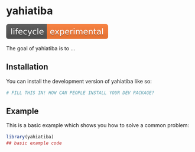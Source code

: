 
# yahiatiba

<!-- badges: start -->

<a href="https://stackoverflow.com/"><img src=".//man//figures//lifecycle-experimental.svg"></img></a>

<!-- badges: end -->

The goal of yahiatiba is to ...

## Installation

You can install the development version of yahiatiba like so:

``` r
# FILL THIS IN! HOW CAN PEOPLE INSTALL YOUR DEV PACKAGE?
```

## Example

This is a basic example which shows you how to solve a common problem:

``` r
library(yahiatiba)
## basic example code
```

